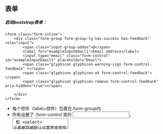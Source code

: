 ## 表单
##### 启动bootstrap表单：
```
<form class="form-inline">
    <div class="form-group form-group-lg has-success has-feedback" role="input">
        <span class="input-group-addon">@</span>
        <label for="exampleInputEmail1">Email address</label>
        <input type="email" class="form-control" id="exampleInputEmail1" placeholder="Email">
        <span class="glyphicon glyphicon-warning-sign form-control-feedback" ></span>
        <span class="glyphicon glyphicon-ok form-control-feedback"></span>
        <span class="glyphicon glyphicon-remove form-control-feedback" aria-hidden="true"></span>

    </div>
</form>
```
- 每个控件（label+控件）包裹在.form-group内
- 所有设置了 .form-control 类的 <input>、<textarea> 和 <select> 元素都将被默认设置宽度属性为 width: 100%;
- 输入栏头尾可以添加自定义内容```span.input-group-addon```
- div设置输入框变色警告：```.has-warning```、```.has-error```或```.has-success``` ，==输入框结尾要配置span标签==
- 使用.has-feedback给变色警告加图片
- div标签的role属性可设置button、input等

##### fieldset禁用：
- ```<fieldset disable>```会禁用被包裹内的所有控件  
    * ==注意：a标签链接不受影响，请使用js禁用==

##### 表单布局：
- 水平排列宽度百分百：```<form class="form-horizontal">```  

- 内联排列：```<form class="form-inline">```
    - 只适用于视口（viewport）至少在 768px 宽度时（视口宽度再小的话就会使表单折叠）。
    - 输入框和单选/多选框控件默认被设置为 width: 100%;而在内联表单，我们将这些元素的宽度设置为 width: auto，因此，多个控件可以排列在同一行。

##### label的设置：
- ==label必须设置==
- 可以通过为 label 设置 ```.sr-only``` 类将其隐藏。
- 多选单选的label设置：
```
<label class="checkbox-inline">
  <input type="checkbox" id="inlineCheckbox1" value="option1"> 1
</label>
```
- label标签有aria-label属性和aria-labelledby属性
```
<div class="checkbox">
  <label>
    <input type="checkbox" id="blankCheckbox" value="option1" aria-label="...">
  </label>
</div>
```

##### 控件：
- 静态控件：如果需要在表单中将一行纯文本按控件布局位置和 label 元素放置于同一行，为 ```<p>``` 元素添加```.form-control-static```类即可。
```html
  <div class="form-group">
    <label class="col-sm-2 control-label">Email</label>
    <div class="col-sm-10">
      <p class="form-control-static">email@example.com</p>
    </div>
  </div>
```
- readonly只读
- 宽高：
```
<input class="form-control input-lg" type="text" placeholder=".input-lg">

```
form-group-lg -控件和label
input-lg -控件
col-xs-2 -带有此类的div包裹一下控件